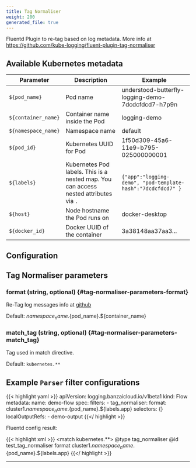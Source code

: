 ```yaml
---
title: Tag Normaliser
weight: 200
generated_file: true
---
```


Fluentd Plugin to re-tag based on log metadata. More info at https://github.com/kube-logging/fluent-plugin-tag-normaliser

## Available Kubernetes metadata

| Parameter | Description | Example |
|-----------|-------------|---------|
| `${pod_name}` | Pod name | understood-butterfly-logging-demo-7dcdcfdcd7-h7p9n |
| `${container_name}` | Container name inside the Pod | logging-demo |
| `${namespace_name}` | Namespace name | default |
| `${pod_id}` | Kubernetes UUID for Pod | 1f50d309-45a6-11e9-b795-025000000001  |
| `${labels}` | Kubernetes Pod labels. This is a nested map. You can access nested attributes via `.`  | `{"app":"logging-demo", "pod-template-hash":"7dcdcfdcd7" }`  |
| `${host}` | Node hostname the Pod runs on | docker-desktop |
| `${docker_id}` | Docker UUID of the container | 3a38148aa37aa3... |



## Configuration
## Tag Normaliser parameters

### format (string, optional) {#tag-normaliser-parameters-format}

Re-Tag log messages info at [github](https://github.com/kube-logging/fluent-plugin-tag-normaliser) 

Default: ${namespace_name}.${pod_name}.${container_name}

### match_tag (string, optional) {#tag-normaliser-parameters-match_tag}

Tag used in match directive.  

Default: `kubernetes.**`



## Example `Parser` filter configurations

{{< highlight yaml >}}
apiVersion: logging.banzaicloud.io/v1beta1
kind: Flow
metadata:
  name: demo-flow
spec:
  filters:
    - tag_normaliser:
        format: cluster1.${namespace_name}.${pod_name}.${labels.app}
  selectors: {}
  localOutputRefs:
    - demo-output
{{</ highlight >}}

Fluentd config result:

{{< highlight xml >}}
<match kubernetes.**>
  @type tag_normaliser
  @id test_tag_normaliser
  format cluster1.${namespace_name}.${pod_name}.${labels.app}
</match>
{{</ highlight >}}


---
